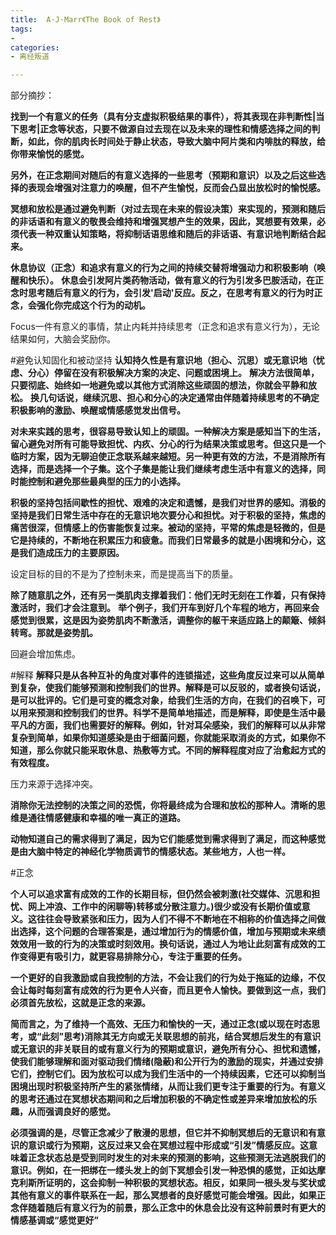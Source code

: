 ```yaml
---
title:  A·J·Marr《The Book of Rest》
tags: 
- 
categories:
- 离经叛道

---
```


部分摘抄：

**找到一个有意义的任务（具有分支虚拟积极结果的事件），将其表现在非判断性|当下思考|正念等状态，只要不做源自过去现在以及未来的理性和情感选择之间的判断，如此，你的肌肉长时间处于静止状态，导致大脑中阿片类和内啡肽的释放，给你带来愉悦的感觉。**

**另外，在正念期间对随后的有意义选择的一些思考（预期和意识）以及之后这些选择的表现会增强对注意力的唤醒，但不产生愉悦，反而会凸显出放松时的愉悦感。**

**冥想和放松是通过避免判断（对过去现在未来的假设决策）来实现的，预测和随后的非话语和有意义的敬畏会维持和增强冥想产生的效果，因此，冥想要有效果，必须代表一种双重认知策略，将抑制话语思维和随后的非话语、有意识地判断结合起来。**

**休息协议（正念）和追求有意义的行为之间的持续交替将增强动力和积极影响（唤醒和快乐）。**
**休息会引发阿片类药物活动，做有意义的行为引发多巴胺活动，在正念时思考随后有意义的行为，会引发'启动'反应。反之，在思考有意义的行为时正念，会强化你完成这个行为的动机。**

Focus一件有意义的事情，禁止内耗并持续思考（正念和追求有意义行为），无论结果如何，大脑会奖励你。



#避免认知固化和被动坚持
		**认知持久性是有意识地（担心、沉思）或无意识地（忧虑、分心）停留在没有积极解决方案的决定、问题或困境上。**
**解决方法很简单，只要彻底、始终如一地避免或以其他方式消除这些顽固的想法，你就会平静和放松。**
**换几句话说，继续沉思、担心和分心的决定通常由伴随着持续思考的不确定积极影响的激励、唤醒或情感感觉发出信号。**

**对未来实践的思考，很容易导致认知上的顽固。一种解决方案是感知当下的生活，留心避免对所有可能导致担忧、内疚、分心的行为结果决策或思考。但这只是一个临时方案，因为无聊迫使正念联系越来越短。另一种更有效的方法，不是消除所有选择，而是选择一个子集。这个子集是能让我们继续考虑生活中有意义的选择，同时能控制和避免那些最典型的压力的小选择。**

**积极的坚持包括间歇性的担忧、艰难的决定和遗憾，是我们对世界的感知。消极的坚持是我们日常生活中存在的无意识地次要分心和担忧。对于积极的坚持，焦虑的痛苦很深，但情感上的伤害能恢复过来。被动的坚持，平常的焦虑是轻微的，但是它是持续的，不断地在积累压力和疲惫。而我们日常最多的就是小困境和分心，这是我们造成压力的主要原因。**

设定目标的目的不是为了控制未来，而是提高当下的质量。



**除了随意肌之外，还有另一类肌肉支撑着我们：他们无时无刻在工作着，只有保持激活时，我们才会注意到。**
**举个例子，我们开车到好几个车程的地方，再回来会感觉到很累，这是因为姿势肌肉不断激活，调整你的躯干来适应路上的颠簸、倾斜转弯。那就是姿势肌。**

回避会增加焦虑。

#解释
		 **解释只是从各种互补的角度对事件的连锁描述，这些角度反过来可以从简单到复杂，使我们能够预测和控制我们的世界。解释是可以反驳的，或者换句话说，是可以批评的。它们是可变的概念对象，给我们生活的方向，在我们的召唤下，可以用来预测和控制我们的世界。科学不是简单地描述，而是解释，即使是生活中最平凡的方面，我们也需要好的解释。例如，针对耳朵感染，我们的解释可以从非常复杂到简单，如果你知道感染是由于细菌问题，你就能采取消炎的方式，如果你不知道，那么你就只能采取休息、热敷等方式。不同的解释程度对应了治愈起方式的有效程度。**

压力来源于选择冲突。

**消除你无法控制的决策之间的恐慌，你将最终成为合理和放松的那种人。清晰的思维是通往情感健康和幸福的唯一真正的道路。**

**动物知道自己的需求得到了满足，因为它们能感觉到需求得到了满足，而这种感觉是由大脑中特定的神经化学物质调节的情感状态。某些地方，人也一样。**

#正念

**个人可以追求富有成效的工作的长期目标，但仍然会被刺激(社交媒体、沉思和担忧、网上冲浪、工作中的闲聊等)转移或分散注意力。)很少或没有长期价值或意义。这往往会导致紧张和压力，因为人们不得不不断地在不相称的价值选择之间做出选择，这个问题的合理答案是，通过增加行为的情感价值，增加与预期或未来绩效效用一致的行为的决策或时刻效用。换句话说，通过人为地让此刻富有成效的工作变得更有吸引力，就更容易排除分心，专注于重要的任务。**

**一个更好的自我激励或自我控制的方法，不会让我们的行为处于拖延的边缘，不仅会让每时每刻富有成效的行为更令人兴奋，而且更令人愉快。要做到这一点，我们必须首先放松，这就是正念的来源。**

**简而言之，为了维持一个高效、无压力和愉快的一天，通过正念(或以现在时态思考，或“此刻”思考)消除其无方向或无关联思想的前兆，结合冥想后发生的有意识或无意识的非关联目的或有意义行为的预期或意识，避免所有分心、担忧和遗憾，使我们能够理解和面对驱动我们情绪(隐蔽)和公开行为的激励的现实，并通过安排它们，控制它们。因为放松可以成为我们生活中的一个持续因素，它还可以抑制当困境出现时积极坚持所产生的紧张情绪，从而让我们更专注于重要的行为。有意义的思考还通过在冥想状态期间和之后增加积极的不确定性或差异来增加放松的乐趣，从而强调良好的感觉。**

**必须强调的是，尽管正念减少了散漫的思想，但它并不抑制冥想后的无意识和有意识的意识或行为预期，这反过来又会在冥想过程中形成或“引发”情感反应。这意味着正念状态总是受到同时发生的对未来的预测的影响，这些预测无法逃脱我们的意识。例如，在一把绑在一缕头发上的剑下冥想会引发一种恐惧的感觉，正如达摩克利斯所证明的，这会抑制一种积极的冥想状态。相反，如果同一根头发与奖状或其他有意义的事件联系在一起，那么冥想者的良好感觉可能会增强。因此，如果正念伴随着随后有意义行为的前景，那么正念中的休息会比没有这种前景时有更大的情感基调或“感觉更好”**

